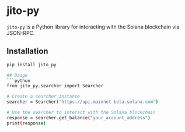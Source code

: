 # jito-py

`jito-py` is a Python library for interacting with the Solana blockchain via JSON-RPC.

## Installation

```bash
pip install jito_py

## Usage
```python
from jito_py.searcher import Searcher

# Create a searcher instance
searcher = Searcher("https://api.mainnet-beta.solana.com")

# Use the searcher to interact with the Solana blockchain
response = searcher.get_balance("your_account_address")
print(response)

```